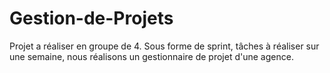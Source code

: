 # Gestion-de-Projets
Projet a réaliser en groupe de 4.
Sous forme de sprint, tâches à réaliser sur une semaine, nous réalisons un gestionnaire de projet d'une agence.
